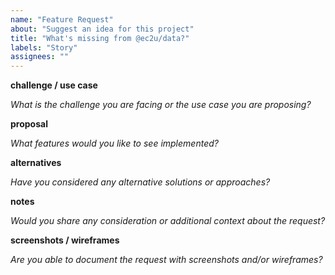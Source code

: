 ```yaml
---
name: "Feature Request"
about: "Suggest an idea for this project"
title: "What's missing from @ec2u/data?"
labels: "Story"
assignees: ""
---
```



**challenge / use case**

*What is the challenge you are facing or the use case you are proposing?*

**proposal**

*What features would you like to see implemented?*

**alternatives**

*Have you considered any alternative solutions or approaches?*

**notes**

*Would you share any consideration or additional context about the request?*

**screenshots / wireframes**

*Are you able to document the request with screenshots and/or wireframes?*
